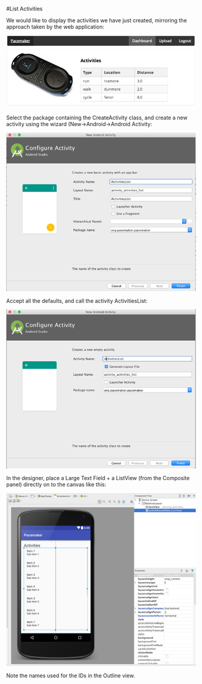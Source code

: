 #List Activities

We would like to display the activities we have just created, mirroring the approach taken by the web application:

![](img/x24.png)

Select the package containing the CreateActivity class, and create a new activity using the wizard (New->Android->Android Activity:

![](img/a23.png)

Accept all the defaults, and call the activity ActivitiesList:

![](img/a25.png)

In the designer, place a Large Text Field + a ListView (from the Composite panel) directly on to the canvas like this:

![](img/a26.png)

Note the names used for the IDs in the Outline view.


